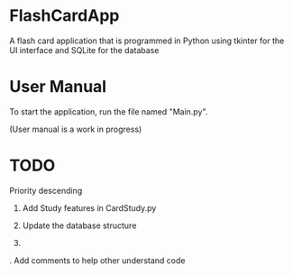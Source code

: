 # FlashCardApp
A flash card application that is programmed in Python using tkinter for the UI interface and SQLite for the database

# User Manual
To start the application, run the file named "Main.py".

(User manual is a work in progress)

# TODO

Priority descending
1. Add Study features in CardStudy.py

2. Update the database structure

3. 

. Add comments to help other understand code
